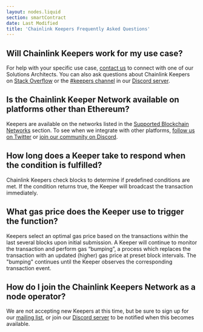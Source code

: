 ```yaml
---
layout: nodes.liquid
section: smartContract
date: Last Modified
title: 'Chainlink Keepers Frequently Asked Questions'
---
```


## Will Chainlink Keepers work for my use case?

For help with your specific use case, [contact us](https://chainlinkcommunity.typeform.com/to/OYQO67EF?page=docs-keepers) to connect with one of our Solutions Architects. You can also ask questions about Chainlink Keepers on [Stack Overflow](https://stackoverflow.com/questions/ask?tags=chainlink) or the [#keepers channel](https://discord.com/channels/592041321326182401/821350860302581771) in our [Discord server](https://discord.gg/qj9qarT).

## Is the Chainlink Keeper Network available on platforms other than Ethereum?

Keepers are available on the networks listed in the [Supported Blockchain Networks](../introduction/#supported-blockchain-networks) section. To see when we integrate with other platforms, [follow us on Twitter](https://twitter.com/chainlink) or [join our community on Discord](https://discord.com/channels/592041321326182401/821350860302581771).

## How long does a Keeper take to respond when the condition is fulfilled?

Chainlink Keepers check blocks to determine if predefined conditions are met. If the condition returns true, the Keeper will broadcast the transaction immediately.

## What gas price does the Keeper use to trigger the function?

Keepers select an optimal gas price based on the transactions within the last several blocks upon initial submission. A Keeper will continue to monitor the transaction and perform gas “bumping”, a process which replaces the transaction with an updated (higher) gas price at preset block intervals. The "bumping" continues until the Keeper observes the corresponding transaction event.

## How do I join the Chainlink Keepers Network as a node operator?

We are not accepting new Keepers at this time, but be sure to sign up for our [mailing list](/docs/developer-communications/), or join our [Discord server](https://discord.gg/qj9qarT) to be notified when this becomes available.
